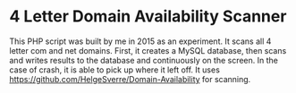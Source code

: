 # 4 Letter Domain Availability Scanner

This PHP script was built by me in 2015 as an experiment. It scans all 4 letter com and net domains. First, it creates a MySQL database, then scans and writes results to the database and continuously on the screen. In the case of crash, it is able to pick up where it left off. It uses https://github.com/HelgeSverre/Domain-Availability for scanning.
